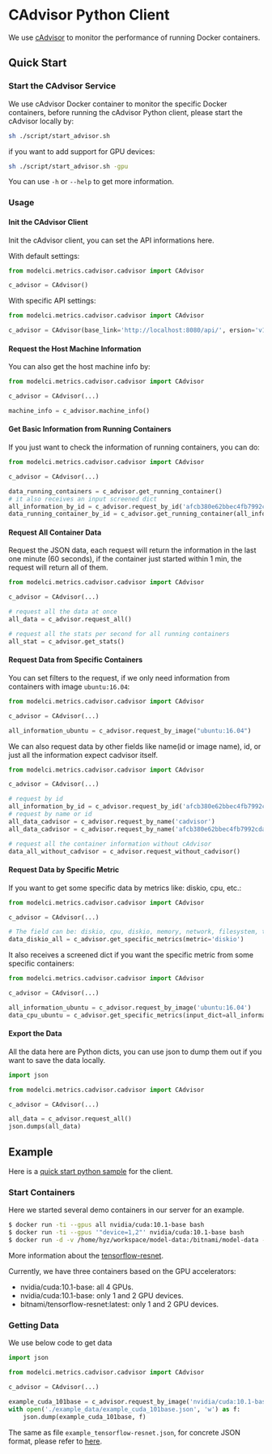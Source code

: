 # CAdvisor Python Client

We use [cAdvisor](https://github.com/google/cadvisor) to monitor the performance of running Docker containers.

## Quick Start

### Start the CAdvisor Service

We use cAdvisor Docker container to monitor the specific Docker containers, before running the cAdvisor Python client, please start the cAdvisor locally by:

```bash
sh ./script/start_advisor.sh 
```

if you want to add support for GPU devices:

```bash
sh ./script/start_advisor.sh -gpu
```

You can use `-h` or `--help` to get more information.

### Usage

#### Init the CAdvisor Client

Init the cAdvisor client, you can set the API informations here.

With default settings:
```python
from modelci.metrics.cadvisor.cadvisor import CAdvisor

c_advisor = CAdvisor()
```

With specific API settings:
```python
from modelci.metrics.cadvisor.cadvisor import CAdvisor

c_advisor = CAdvisor(base_link='http://localhost:8080/api/', ersion='v1.2', query_object='docker') 
```

#### Request the Host Machine Information

You can also get the host machine info by:
```python
from modelci.metrics.cadvisor.cadvisor import CAdvisor

c_advisor = CAdvisor(...) 

machine_info = c_advisor.machine_info()
```

#### Get Basic Information from Running Containers

If you just want to check the information of running containers, you can do:
```python
from modelci.metrics.cadvisor.cadvisor import CAdvisor

c_advisor = CAdvisor(...) 

data_running_containers = c_advisor.get_running_container()
# it also receives an input screened dict
all_information_by_id = c_advisor.request_by_id('afcb380e62bbec4fb7992cda3c986d387b5bc137fdea7dc0d1d13448012d5a5d')
data_running_container_by_id = c_advisor.get_running_container(all_information_by_id)
```

#### Request All Container Data

Request the JSON data, each request will return the information in the last one minute (60 seconds), if the container just started within 1 min, the request will return all of them.
```python
from modelci.metrics.cadvisor.cadvisor import CAdvisor

c_advisor = CAdvisor(...) 

# request all the data at once
all_data = c_advisor.request_all()

# request all the stats per second for all running containers
all_stat = c_advisor.get_stats()
```

#### Request Data from Specific Containers

You can set filters to the request, if we only need information from containers with image `ubuntu:16.04`:

```python
from modelci.metrics.cadvisor.cadvisor import CAdvisor

c_advisor = CAdvisor(...)

all_information_ubuntu = c_advisor.request_by_image("ubuntu:16.04")
```

We can also request data by other fields like name(id or image name), id, or just all the information expect cadvisor itself.

```python
from modelci.metrics.cadvisor.cadvisor import CAdvisor

c_advisor = CAdvisor(...)

# request by id
all_information_by_id = c_advisor.request_by_id('afcb380e62bbec4fb7992cda3c986d387b5bc137fdea7dc0d1d13448012d5a5d') 
# request by name or id
all_data_cadvisor = c_advisor.request_by_name('cadvisor') 
all_data_cadvisor = c_advisor.request_by_name('afcb380e62bbec4fb7992cda3c986d387b5bc137fdea7dc0d1d13448012d5a5d') 

# request all the container information without cAdvisor
data_all_without_cadvisor = c_advisor.request_without_cadvisor()
```

#### Request Data by Specific Metric

If you want to get some specific data by metrics like: diskio, cpu, etc.:

```python
from modelci.metrics.cadvisor.cadvisor import CAdvisor

c_advisor = CAdvisor(...)

# The field can be: diskio, cpu, diskio, memory, network, filesystem, task_stats, processes, accelerators (Nvidia GPU only)
data_diskio_all = c_advisor.get_specific_metrics(metric='diskio')
```

It also receives a screened dict if you want the specific metric from some specific containers:

```python
from modelci.metrics.cadvisor.cadvisor import CAdvisor

c_advisor = CAdvisor(...)

all_information_ubuntu = c_advisor.request_by_image('ubuntu:16.04')
data_cpu_ubuntu = c_advisor.get_specific_metrics(input_dict=all_information_ubuntu, metric='cpu')
```

#### Export the Data 

All the data here are Python dicts, you can use json to dump them out if you want to save the data locally.

```python
import json

from modelci.metrics.cadvisor.cadvisor import CAdvisor

c_advisor = CAdvisor(...)

all_data = c_advisor.request_all()
json.dumps(all_data)
```

## Example

Here is a [quick start python sample](./sample.py) for the client.

### Start Containers

Here we started several demo containers in our server for an example. 

```bash
$ docker run -ti --gpus all nvidia/cuda:10.1-base bash
$ docker run -ti --gpus '"device=1,2"' nvidia/cuda:10.1-base bash
$ docker run -d -v /home/hyz/workspace/model-data:/bitnami/model-data --name tensorflow-resnet --net tensorflow-tier --gpus '"device=1,2"'  --device /dev/nvidia0:/dev/nvidia0 bitnami/tensorflow-resnet:latest
```

More information about the [tensorflow-resnet](https://hub.docker.com/r/bitnami/tensorflow-resnet).

Currently, we have three containers based on the GPU accelerators:

- nvidia/cuda:10.1-base: all 4 GPUs.
- nvidia/cuda:10.1-base: only 1 and 2 GPU devices.
- bitnami/tensorflow-resnet:latest: only 1 and 2 GPU devices.

### Getting Data

We use below code to get data

```python
import json

from modelci.metrics.cadvisor.cadvisor import CAdvisor

c_advisor = CAdvisor(...)

example_cuda_101base = c_advisor.request_by_image('nvidia/cuda:10.1-base')
with open('./example_data/example_cuda_101base.json', 'w') as f:
    json.dump(example_cuda_101base, f)
```

The same as file `example_tensorflow-resnet.json`, for concrete JSON format, please refer to [here](./example_data). 
